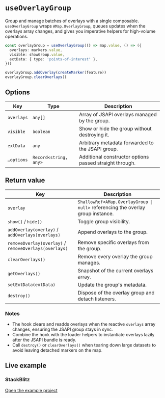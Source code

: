 # `useOverlayGroup`

Group and manage batches of overlays with a single composable. `useOverlayGroup` wraps `AMap.OverlayGroup`, queues updates when the overlays array changes, and gives you imperative helpers for high-volume operations.

```ts
const overlayGroup = useOverlayGroup(() => map.value, () => ({
  overlays: markers.value,
  visible: showGroup.value,
  extData: { type: 'points-of-interest' },
}))

overlayGroup.addOverlay(createMarker(feature))
overlayGroup.clearOverlays()
```

## Options

| Key | Type | Description |
| --- | --- | --- |
| `overlays` | `any[]` | Array of JSAPI overlays managed by the group. |
| `visible` | `boolean` | Show or hide the group without destroying it. |
| `extData` | `any` | Arbitrary metadata forwarded to the JSAPI group. |
| `…options` | `Record<string, any>` | Additional constructor options passed straight through. |

## Return value

| Key | Description |
| --- | --- |
| `overlay` | `ShallowRef<AMap.OverlayGroup \| null>` referencing the overlay group instance. |
| `show()` / `hide()` | Toggle group visibility. |
| `addOverlay(overlay)` / `addOverlays(overlays)` | Append overlays to the group. |
| `removeOverlay(overlay)` / `removeOverlays(overlays)` | Remove specific overlays from the group. |
| `clearOverlays()` | Remove every overlay the group manages. |
| `getOverlays()` | Snapshot of the current overlays array. |
| `setExtData(extData)` | Update the group's metadata. |
| `destroy()` | Dispose of the overlay group and detach listeners. |

### Notes

- The hook clears and readds overlays when the reactive `overlays` array changes, ensuring the JSAPI group stays in sync.
- Combine the hook with the loader helpers to instantiate overlays lazily after the JSAPI bundle is ready.
- Call `destroy()` or `clearOverlays()` when tearing down large datasets to avoid leaving detached markers on the map.

## Live example

<ClientOnly>
  <UseOverlayGroupHookDemo />
</ClientOnly>

<script setup lang="ts">
import UseOverlayGroupHookDemo from '../examples/hooks/UseOverlayGroupHookDemo.vue'
</script>

### StackBlitz

[Open the example project](https://stackblitz.com/github/your-org/amap-vue-kit/tree/main/examples/basic)
